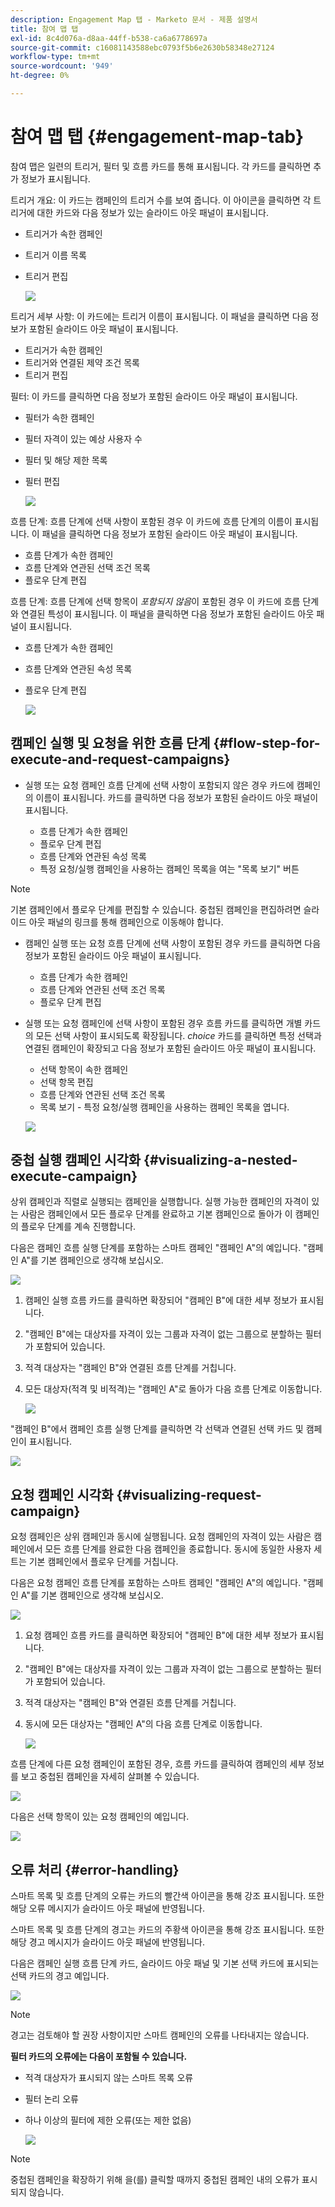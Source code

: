 ```yaml
---
description: Engagement Map 탭 - Marketo 문서 - 제품 설명서
title: 참여 맵 탭
exl-id: 8c4d076a-d8aa-44ff-b538-ca6a6778697a
source-git-commit: c16081143588ebc0793f5b6e2630b58348e27124
workflow-type: tm+mt
source-wordcount: '949'
ht-degree: 0%

---
```


# 참여 맵 탭 {#engagement-map-tab}

참여 맵은 일련의 트리거, 필터 및 흐름 카드를 통해 표시됩니다. 각 카드를 클릭하면 추가 정보가 표시됩니다.

트리거 개요: 이 카드는 캠페인의 트리거 수를 보여 줍니다. 이 아이콘을 클릭하면 각 트리거에 대한 카드와 다음 정보가 있는 슬라이드 아웃 패널이 표시됩니다.

* 트리거가 속한 캠페인
* 트리거 이름 목록
* 트리거 편집

  ![](assets/engagement-map-tab-1.png)

트리거 세부 사항: 이 카드에는 트리거 이름이 표시됩니다. 이 패널을 클릭하면 다음 정보가 포함된 슬라이드 아웃 패널이 표시됩니다.

* 트리거가 속한 캠페인
* 트리거와 연결된 제약 조건 목록
* 트리거 편집

필터: 이 카드를 클릭하면 다음 정보가 포함된 슬라이드 아웃 패널이 표시됩니다.

* 필터가 속한 캠페인
* 필터 자격이 있는 예상 사용자 수
* 필터 및 해당 제한 목록
* 필터 편집

  ![](assets/engagement-map-tab-3.png)

흐름 단계: 흐름 단계에 선택 사항이 포함된 경우 이 카드에 흐름 단계의 이름이 표시됩니다. 이 패널을 클릭하면 다음 정보가 포함된 슬라이드 아웃 패널이 표시됩니다.

* 흐름 단계가 속한 캠페인
* 흐름 단계와 연관된 선택 조건 목록
* 플로우 단계 편집

흐름 단계: 흐름 단계에 선택 항목이 _포함되지 않음_&#x200B;이 포함된 경우 이 카드에 흐름 단계와 연결된 특성이 표시됩니다. 이 패널을 클릭하면 다음 정보가 포함된 슬라이드 아웃 패널이 표시됩니다.

* 흐름 단계가 속한 캠페인
* 흐름 단계와 연관된 속성 목록
* 플로우 단계 편집

  ![](assets/engagement-map-tab-5.png)

## 캠페인 실행 및 요청을 위한 흐름 단계 {#flow-step-for-execute-and-request-campaigns}

* 실행 또는 요청 캠페인 흐름 단계에 선택 사항이 포함되지 않은 경우 카드에 캠페인의 이름이 표시됩니다. 카드를 클릭하면 다음 정보가 포함된 슬라이드 아웃 패널이 표시됩니다.

   * 흐름 단계가 속한 캠페인
   * 플로우 단계 편집
   * 흐름 단계와 연관된 속성 목록
   * 특정 요청/실행 캠페인을 사용하는 캠페인 목록을 여는 &quot;목록 보기&quot; 버튼

>[!NOTE]
>
>기본 캠페인에서 플로우 단계를 편집할 수 있습니다. 중첩된 캠페인을 편집하려면 슬라이드 아웃 패널의 링크를 통해 캠페인으로 이동해야 합니다.

* 캠페인 실행 또는 요청 흐름 단계에 선택 사항이 포함된 경우 카드를 클릭하면 다음 정보가 포함된 슬라이드 아웃 패널이 표시됩니다.

   * 흐름 단계가 속한 캠페인
   * 흐름 단계와 연관된 선택 조건 목록
   * 플로우 단계 편집

* 실행 또는 요청 캠페인에 선택 사항이 포함된 경우 흐름 카드를 클릭하면 개별 카드의 모든 선택 사항이 표시되도록 확장됩니다. _choice_ 카드를 클릭하면 특정 선택과 연결된 캠페인이 확장되고 다음 정보가 포함된 슬라이드 아웃 패널이 표시됩니다.

   * 선택 항목이 속한 캠페인
   * 선택 항목 편집
   * 흐름 단계와 연관된 선택 조건 목록
   * 목록 보기 - 특정 요청/실행 캠페인을 사용하는 캠페인 목록을 엽니다.

  ![](assets/engagement-map-tab-10.png)

## 중첩 실행 캠페인 시각화 {#visualizing-a-nested-execute-campaign}

상위 캠페인과 직렬로 실행되는 캠페인을 실행합니다. 실행 가능한 캠페인의 자격이 있는 사람은 캠페인에서 모든 플로우 단계를 완료하고 기본 캠페인으로 돌아가 이 캠페인의 플로우 단계를 계속 진행합니다.

다음은 캠페인 흐름 실행 단계를 포함하는 스마트 캠페인 &quot;캠페인 A&quot;의 예입니다. &quot;캠페인 A&quot;를 기본 캠페인으로 생각해 보십시오.

![](assets/engagement-map-tab-11.png)

1. 캠페인 실행 흐름 카드를 클릭하면 확장되어 &quot;캠페인 B&quot;에 대한 세부 정보가 표시됩니다.
1. &quot;캠페인 B&quot;에는 대상자를 자격이 있는 그룹과 자격이 없는 그룹으로 분할하는 필터가 포함되어 있습니다.
1. 적격 대상자는 &quot;캠페인 B&quot;와 연결된 흐름 단계를 거칩니다.
1. 모든 대상자(적격 및 비적격)는 &quot;캠페인 A&quot;로 돌아가 다음 흐름 단계로 이동합니다.

   ![](assets/engagement-map-tab-12.png)

&quot;캠페인 B&quot;에서 캠페인 흐름 실행 단계를 클릭하면 각 선택과 연결된 선택 카드 및 캠페인이 표시됩니다.

![](assets/engagement-map-tab-13.png)

## 요청 캠페인 시각화 {#visualizing-request-campaign}

요청 캠페인은 상위 캠페인과 동시에 실행됩니다. 요청 캠페인의 자격이 있는 사람은 캠페인에서 모든 흐름 단계를 완료한 다음 캠페인을 종료합니다. 동시에 동일한 사용자 세트는 기본 캠페인에서 플로우 단계를 거칩니다.

다음은 요청 캠페인 흐름 단계를 포함하는 스마트 캠페인 &quot;캠페인 A&quot;의 예입니다. &quot;캠페인 A&quot;를 기본 캠페인으로 생각해 보십시오.

![](assets/engagement-map-tab-14.png)

1. 요청 캠페인 흐름 카드를 클릭하면 확장되어 &quot;캠페인 B&quot;에 대한 세부 정보가 표시됩니다.
1. &quot;캠페인 B&quot;에는 대상자를 자격이 있는 그룹과 자격이 없는 그룹으로 분할하는 필터가 포함되어 있습니다.
1. 적격 대상자는 &quot;캠페인 B&quot;와 연결된 흐름 단계를 거칩니다.
1. 동시에 모든 대상자는 &quot;캠페인 A&quot;의 다음 흐름 단계로 이동합니다.

   ![](assets/engagement-map-tab-15.png)

흐름 단계에 다른 요청 캠페인이 포함된 경우, 흐름 카드를 클릭하여 캠페인의 세부 정보를 보고 중첩된 캠페인을 자세히 살펴볼 수 있습니다.

![](assets/engagement-map-tab-16.png)

다음은 선택 항목이 있는 요청 캠페인의 예입니다.

![](assets/engagement-map-tab-17.png)

## 오류 처리 {#error-handling}

스마트 목록 및 흐름 단계의 오류는 카드의 빨간색 아이콘을 통해 강조 표시됩니다. 또한 해당 오류 메시지가 슬라이드 아웃 패널에 반영됩니다.

스마트 목록 및 흐름 단계의 경고는 카드의 주황색 아이콘을 통해 강조 표시됩니다. 또한 해당 경고 메시지가 슬라이드 아웃 패널에 반영됩니다.

다음은 캠페인 실행 흐름 단계 카드, 슬라이드 아웃 패널 및 기본 선택 카드에 표시되는 선택 카드의 경고 예입니다.

![](assets/engagement-map-tab-18.png)

>[!NOTE]
>
>경고는 검토해야 할 권장 사항이지만 스마트 캠페인의 오류를 나타내지는 않습니다.

**필터 카드의 오류에는 다음이 포함될 수 있습니다.**

* 적격 대상자가 표시되지 않는 스마트 목록 오류

* 필터 논리 오류

* 하나 이상의 필터에 제한 오류(또는 제한 없음)

  ![](assets/engagement-map-tab-20.png)

>[!NOTE]
>
>중첩된 캠페인을 확장하기 위해 을(를) 클릭할 때까지 중첩된 캠페인 내의 오류가 표시되지 않습니다.
